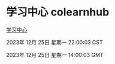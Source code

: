 # 学习中心 colearnhub
[学习中心](http://219.139.199.210:56308/colearnhub/)

2023年 12月 25日 星期一 22:00:03 CST

2023年 12月 25日 星期一 14:00:03 GMT
